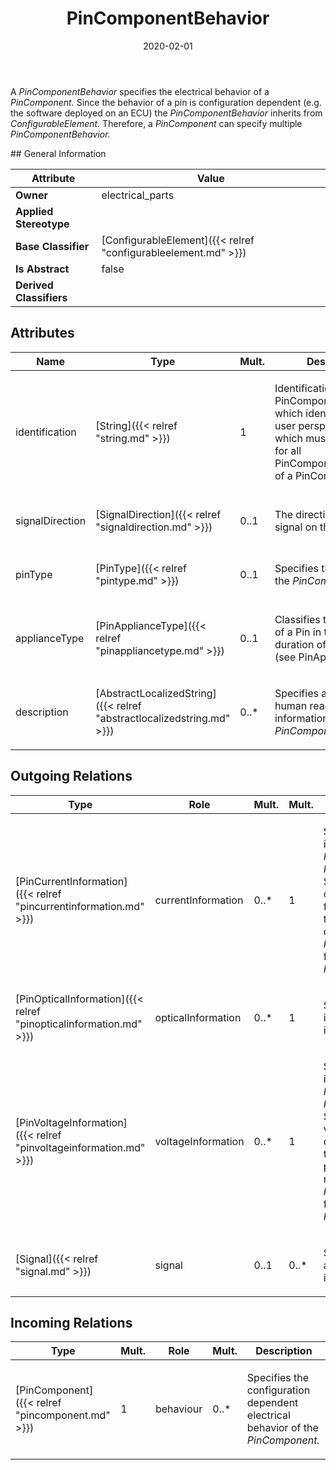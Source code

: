 ﻿---
title: PinComponentBehavior
toc: false
type: specs
date: "2020-02-01"
draft: false
specification: VEC
version: 1.2.0
documentType: "Recommendation"
elementType: Class
classes:
  - PinComponentBehavior
menu_name: vec-1.2.0
---
<p> A <i>PinComponentBehavior</i> specifies the electrical behavior of a <i>PinComponent.</i> Since the behavior of a pin is configuration dependent (e.g. the software deployed on an ECU) the <i>PinComponentBehavior </i>inherits from <i>ConfigurableElement.</i> Therefore, a <i>PinComponent</i> can specify multiple <i>PinComponentBehavior.</i>      </p>
## General Information

| Attribute               | Value |
|-------------------------|-------|
| **Owner**               | electrical_parts |
| **Applied Stereotype**  |   |
| **Base Classifier**     | [ConfigurableElement]({{< relref "configurableelement.md" >}})<br/>  |
| **Is Abstract**         | false |
| **Derived Classifiers** |   |

## Attributes
|  Name  |  Type  |  Mult.  |  Description  |  Owning Classifier  |
|--------|--------|---------|---------------|--------------|
|identification | [String]({{< relref "string.md" >}}) | 1 | <p> Identification of the PinComponentBehavior which identifies it from a user perspective, and which must be distinct for all PinComponentBehaviors of a PinComponent.      </p> | [PinComponentBehavior]({{< relref "pincomponentbehavior.md" >}}) |
|signalDirection | [SignalDirection]({{< relref "signaldirection.md" >}}) | 0..1 | <p>The direction of the signal on this pin. </p> | [PinComponentBehavior]({{< relref "pincomponentbehavior.md" >}}) |
|pinType | [PinType]({{< relref "pintype.md" >}}) | 0..1 | <p> Specifies the <i>PinType</i> of the <i>PinComponent</i>.      </p> | [PinComponentBehavior]({{< relref "pincomponentbehavior.md" >}}) |
|applianceType | [PinApplianceType]({{< relref "pinappliancetype.md" >}}) | 0..1 | <p> Classifies the appliance of a Pin in terms of the duration of the appliance (see PinApplianceType).      </p> | [PinComponentBehavior]({{< relref "pincomponentbehavior.md" >}}) |
|description | [AbstractLocalizedString]({{< relref "abstractlocalizedstring.md" >}}) | 0..* | <p> Specifies additional, human readable information about the <i>PinComponentBehaviour</i>.      </p> | [PinComponentBehavior]({{< relref "pincomponentbehavior.md" >}}) |

## Outgoing Relations
|    Type  |   Role   |   Mult.   |   Mult.   |   Description   |
|----------|----------|-----------|-----------|-----------------|
| [PinCurrentInformation]({{< relref "pincurrentinformation.md" >}}) | currentInformation | 0..* | 1 | <p> Specifies the current information of the <i>PinComponent</i> in this <i>PinComponentBehavior</i>. Since the current values of a pin can be defined for different types and times it is possible to define multiple <i>PinCurrentInformations</i> for a <i>PinComponentBehavior</i>.      </p> |
| [PinOpticalInformation]({{< relref "pinopticalinformation.md" >}}) | opticalInformation | 0..* | 1 | <p> Specifies the optical information of the pin, if it has the type optical.      </p> |
| [PinVoltageInformation]({{< relref "pinvoltageinformation.md" >}}) | voltageInformation | 0..* | 1 | <p> Specifies the voltage information of the <i>PinComponent</i> in this <i>PinComponentBehavior</i>. Since the voltage values of a pin can be defined for different types and times it is possible to define multiple <i>PinVoltageInformations</i> for a <i>PinComponentBehavior</i>.      </p> |
| [Signal]({{< relref "signal.md" >}}) | signal | 0..1 | 0..* | <p> Specifies the <i>Signal </i>associated with the pin in this behavior.      </p> |
##  Incoming Relations
|    Type  |   Mult.  |   Role    |   Mult.   |   Description  |
|----------|----------|-----------|-----------|----------------|
| [PinComponent]({{< relref "pincomponent.md" >}}) | 1 | behaviour | 0..* | <p> Specifies the configuration dependent electrical behavior of the<i> PinComponent.</i>      </p> |
